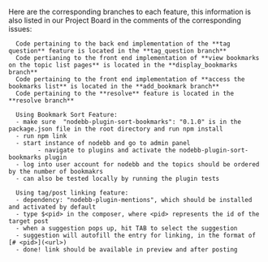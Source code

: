 Here are the  corresponding branches to each feature, this information is also listed in our Project Board in the comments of the corresponding issues:

      Code pertaining to the back end implementation of the **tag question** feature is located in the **tag_question branch**
      Code pertianing to the front end implementation of **view bookmarks on the topic list pages** is located in the **display_bookmarks branch**
      Code pertaining to the front end implementation of **access the bookmarks list** is located in the **add_bookmark branch**
      Code pertaining to the **resolve** feature is located in the **resolve branch**
      
      Using Bookmark Sort Feature:
      - make sure  "nodebb-plugin-sort-bookmarks": "0.1.0" is in the package.json file in the root directory and run npm install
      - run npm link
      - start instance of nodebb and go to admin panel 
            - navigate to plugins and activate the nodebb-plugin-sort-bookmarks plugin
      - log into user account for nodebb and the topics should be ordered by the number of bookmakrs
      - can also be tested locally by running the plugin tests 

      Using tag/post linking feature:
      - dependency: "nodebb-plugin-mentions", which should be installed and activated by default
      - type $<pid> in the composer, where <pid> represents the id of the target post 
      - when a suggestion pops up, hit TAB to select the suggestion
      - suggestion will autofill the entry for linking, in the format of [# <pid>](<url>)
      - done! link should be available in preview and after posting
